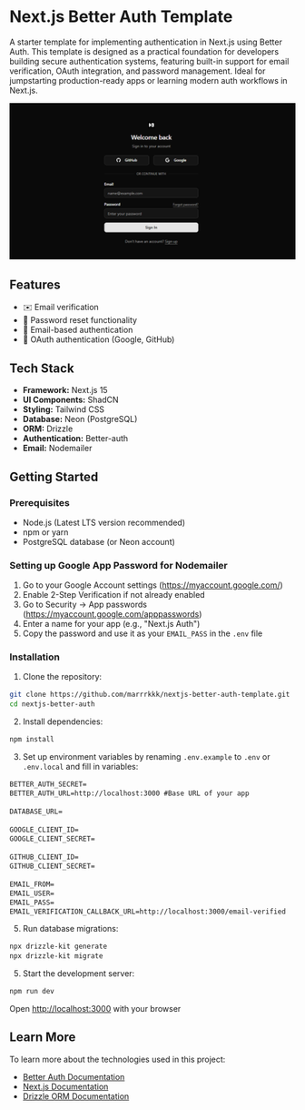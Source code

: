 # Next.js Better Auth Template

A starter template for implementing authentication in Next.js using Better Auth. This template is designed as a practical foundation for developers building secure authentication systems, featuring built-in support for email verification, OAuth integration, and password management. Ideal for jumpstarting production-ready apps or learning modern auth workflows in Next.js.

![Next.js Better Auth Template](public/image.png)

## Features

- ✉️ Email verification
- 🔄 Password reset functionality
- 📧 Email-based authentication
- 🔑 OAuth authentication (Google, GitHub)

## Tech Stack

- **Framework:** Next.js 15
- **UI Components:** ShadCN
- **Styling:** Tailwind CSS
- **Database:** Neon (PostgreSQL)
- **ORM:** Drizzle
- **Authentication:** Better-auth
- **Email:** Nodemailer

## Getting Started

### Prerequisites

- Node.js (Latest LTS version recommended)
- npm or yarn
- PostgreSQL database (or Neon account)

### Setting up Google App Password for Nodemailer

1. Go to your Google Account settings (https://myaccount.google.com/)
2. Enable 2-Step Verification if not already enabled
3. Go to Security → App passwords (https://myaccount.google.com/apppasswords)
4. Enter a name for your app (e.g., "Next.js Auth")
5. Copy the password and use it as your `EMAIL_PASS` in the `.env` file

### Installation

1. Clone the repository:
```bash
git clone https://github.com/marrrkkk/nextjs-better-auth-template.git
cd nextjs-better-auth
```

2. Install dependencies:
```bash
npm install
```

3. Set up environment variables by renaming `.env.example` to `.env` or `.env.local` and fill in variables:
```env
BETTER_AUTH_SECRET=
BETTER_AUTH_URL=http://localhost:3000 #Base URL of your app

DATABASE_URL=

GOOGLE_CLIENT_ID=
GOOGLE_CLIENT_SECRET=

GITHUB_CLIENT_ID=
GITHUB_CLIENT_SECRET=

EMAIL_FROM=
EMAIL_USER=
EMAIL_PASS=
EMAIL_VERIFICATION_CALLBACK_URL=http://localhost:3000/email-verified
```

5. Run database migrations:
```bash
npx drizzle-kit generate
npx drizzle-kit migrate
```

5. Start the development server:
```bash
npm run dev
```

Open [http://localhost:3000](http://localhost:3000) with your browser


## Learn More

To learn more about the technologies used in this project:

- [Better Auth Documentation](https://www.better-auth.com/docs/introduction)
- [Next.js Documentation](https://nextjs.org/docs)
- [Drizzle ORM Documentation](https://orm.drizzle.team/docs/overview)
